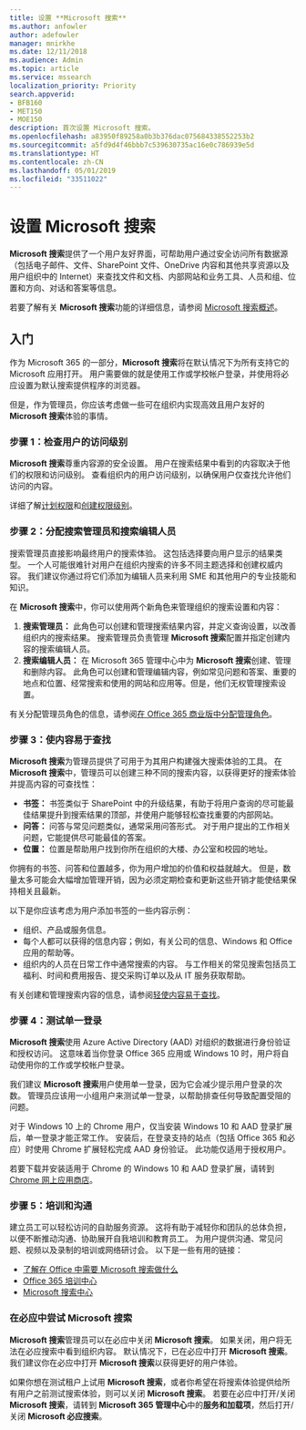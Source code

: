 ```yaml
---
title: 设置 **Microsoft 搜索**
ms.author: anfowler
author: adefowler
manager: mnirkhe
ms.date: 12/11/2018
ms.audience: Admin
ms.topic: article
ms.service: mssearch
localization_priority: Priority
search.appverid:
- BFB160
- MET150
- MOE150
description: 首次设置 Microsoft 搜索。
ms.openlocfilehash: a83950f89258a0b3b376dac075684338552253b2
ms.sourcegitcommit: a5fd9d4f46bbb7c539630735ac16e0c786939e5d
ms.translationtype: HT
ms.contentlocale: zh-CN
ms.lasthandoff: 05/01/2019
ms.locfileid: "33511022"
---
```

# <a name="set-up-microsoft-search"></a>设置 Microsoft 搜索

**Microsoft 搜索**提供了一个用户友好界面，可帮助用户通过安全访问所有数据源（包括电子邮件、文件、SharePoint 文件、OneDrive 内容和其他共享资源以及用户组织中的 Internet）来查找文件和文档、内部网站和业务工具、人员和组、位置和方向、对话和答案等信息。

若要了解有关 **Microsoft 搜索**功能的详细信息，请参阅 [Microsoft 搜索概述](overview-microsoft-search.md)。

## <a name="get-started"></a>入门

作为 Microsoft 365 的一部分，**Microsoft 搜索**将在默认情况下为所有支持它的 Microsoft 应用打开。 用户需要做的就是使用工作或学校帐户登录，并使用将必应设置为默认搜索提供程序的浏览器。

但是，作为管理员，你应该考虑做一些可在组织内实现高效且用户友好的 **Microsoft 搜索**体验的事情。

### <a name="step-1-check-access-level-of-your-users"></a>步骤 1：检查用户的访问级别

**Microsoft 搜索**尊重内容源的安全设置。 用户在搜索结果中看到的内容取决于他们的权限和访问级别。 查看组织内的用户访问级别，以确保用户仅查找允许他们访问的内容。

详细了解[计划权限](https://docs.microsoft.com/zh-CN/sharepoint/plan-your-permissions-strategy)和[创建权限级别](https://docs.microsoft.com/zh-CN/sharepoint/how-to-create-and-edit-permission-levels)。

### <a name="step-2-assign-search-administrator-and-search-editor"></a>步骤 2：分配搜索管理员和搜索编辑人员

搜索管理员直接影响最终用户的搜索体验。 这包括选择要向用户显示的结果类型。 一个人可能很难针对用户在组织内搜索的许多不同主题选择和创建权威内容。 我们建议你通过将它们添加为编辑人员来利用 SME 和其他用户的专业技能和知识。 

在 **Microsoft 搜索**中，你可以使用两个新角色来管理组织的搜索设置和内容：
1. **搜索管理员：** 此角色可以创建和管理搜索结果内容，并定义查询设置，以改善组织内的搜索结果。 搜索管理员负责管理 **Microsoft 搜索**配置并指定创建内容的搜索编辑人员。
2. **搜索编辑人员：** 在 Microsoft 365 管理中心中为 **Microsoft 搜索**创建、管理和删除内容。 此角色可以创建和管理编辑内容，例如常见问题和答案、重要的地点和位置、经常搜索和使用的网站和应用等。但是，他们无权管理搜索设置。

有关分配管理员角色的信息，请参阅[在 Office 365 商业版中分配管理角色](https://docs.microsoft.com/en-us/office365/admin/add-users/assign-admin-roles?view=o365-worldwide)。

### <a name="step-3-make-content-easy-to-find"></a>步骤 3：使内容易于查找 

**Microsoft 搜索**为管理员提供了可用于为其用户构建强大搜索体验的工具。 在 **Microsoft 搜索**中，管理员可以创建三种不同的搜索内容，以获得更好的搜索体验并提高内容的可查找性：
- **书签：** 书签类似于 SharePoint 中的升级结果，有助于将用户查询的尽可能最佳结果提升到搜索结果的顶部，并使用户能够轻松查找重要的内部网站。 
- **问答：** 问答与常见问题类似，通常采用问答形式。 对于用户提出的工作相关问题，它能提供尽可能最佳的答案。
- **位置：** 位置是帮助用户找到你所在组织的大楼、办公室和校园的地址。 

你拥有的书签、问答和位置越多，你为用户增加的价值和权益就越大。 但是，数量太多可能会大幅增加管理开销，因为必须定期检查和更新这些开销才能使结果保持相关且最新。

以下是你应该考虑为用户添加书签的一些内容示例：
- 组织、产品或服务信息。
- 每个人都可以获得的信息内容；例如，有关公司的信息、Windows 和 Office 应用的帮助等。 
- 组织内的人员在日常工作中通常搜索的内容。 与工作相关的常见搜索包括员工福利、时间和费用报告、提交采购订单以及从 IT 服务获取帮助。 

有关创建和管理搜索内容的信息，请参阅[轻使内容易于查找](make-content-easy-to-find.md)。

### <a name="step-4-test-single-sign-on"></a>步骤 4：测试单一登录
**Microsoft 搜索**使用 Azure Active Directory (AAD) 对组织的数据进行身份验证和授权访问。  这意味着当你登录 Office 365 应用或 Windows 10 时，用户将自动使用你的工作或学校帐户登录。

我们建议 **Microsoft 搜索**用户使用单一登录，因为它会减少提示用户登录的次数。 管理员应该用一小组用户来测试单一登录，以帮助排查任何导致配置受阻的问题。 

对于 Windows 10 上的 Chrome 用户，仅当安装 Windows 10 和 AAD 登录扩展后，单一登录才能正常工作。 安装后，在登录支持的站点（包括 Office 365 和必应）时使用 Chrome 扩展轻松完成 AAD 身份验证。 此功能仅适用于授权用户。 

若要下载并安装适用于 Chrome 的 Windows 10 和 AAD 登录扩展，请转到 [Chrome 网上应用商店](https://go.microsoft.com/fwlink/?linkid=2090961)。

### <a name="step-5-training-and-communication"></a>步骤 5：培训和沟通
建立员工可以轻松访问的自助服务资源。 这将有助于减轻你和团队的总体负担，以便不断推动沟通、协助展开自我培训和教育员工。 为用户提供沟通、常见问题、视频以及录制的培训或网络研讨会。 以下是一些有用的链接：
- [了解在 Office 中需要 Microsoft 搜索做什么](https://support.office.com/article/find-what-you-need-with-microsoft-search-in-office-2457d4d8-48a8-4ad4-ab89-5a0657aa8446?ui=en-US&rs=en-US&ad=US)
- [Office 365 培训中心](https://support.office.com/office-training-center)
- 
  [Microsoft 搜索中心](https://support.office.com/en-us/article/-working-title-microsoft-search-center-b8bf5a2c-7515-40a9-9a6a-b8ed382c86bc?ui=en-US&rs=en-US&ad=US)

### <a name="trying-out-microsoft-search-in-bing"></a>在必应中尝试 **Microsoft 搜索** 
**Microsoft 搜索**管理员可以在必应中关闭 **Microsoft 搜索**。 如果关闭，用户将无法在必应搜索中看到组织内容。 默认情况下，已在必应中打开 **Microsoft 搜索**。 我们建议你在必应中打开 **Microsoft 搜索**以获得更好的用户体验。 

如果你想在测试租户上试用 **Microsoft 搜索**，或者你希望在将搜索体验提供给所有用户之前测试搜索体验，则可以关闭 **Microsoft 搜索**。
若要在必应中打开/关闭 **Microsoft 搜索**，请转到 **Microsoft 365 管理中心**中的**服务和加载项**，然后打开/关闭 **Microsoft 必应搜索**。

